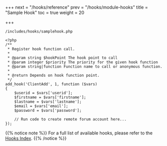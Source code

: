 +++
next = "/hooks/reference"
prev = "/hooks/module-hooks"
title = "Sample Hook"
toc = true
weight = 20

+++

`/includes/hooks/samplehook.php`
```
<?php
/**
 * Register hook function call.
 *
 * @param string $hookPoint The hook point to call
 * @param integer $priority The priority for the given hook function
 * @param string|function Function name to call or anonymous function.
 *
 * @return Depends on hook function point.
 */
add_hook('ClientAdd', 1, function ($vars)
{
    $userid = $vars['userid'];
    $firstname = $vars['firstname'];
    $lastname = $vars['lastname'];
    $email = $vars['email'];
    $password = $vars['password'];

    // Run code to create remote forum account here...
});
```

{{% notice note %}}
For a full list of available hooks, please refer to the [Hooks Index](/hooks/hook-index/).
{{% /notice %}}

